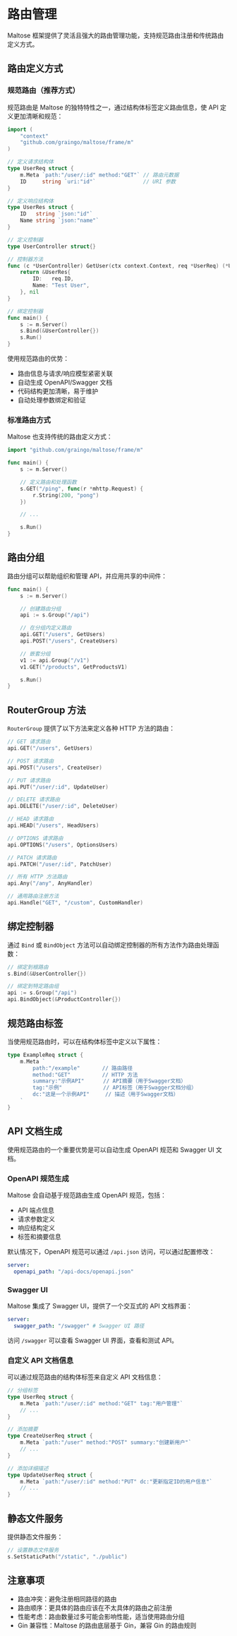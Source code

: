 # 路由管理

Maltose 框架提供了灵活且强大的路由管理功能，支持规范路由注册和传统路由定义方式。

## 路由定义方式

### 规范路由（推荐方式）

规范路由是 Maltose 的独特特性之一，通过结构体标签定义路由信息，使 API 定义更加清晰和规范：

```go
import (
    "context"
    "github.com/graingo/maltose/frame/m"
)

// 定义请求结构体
type UserReq struct {
    m.Meta `path:"/user/:id" method:"GET"` // 路由元数据
    ID     string `uri:"id"`               // URI 参数
}

// 定义响应结构体
type UserRes struct {
    ID   string `json:"id"`
    Name string `json:"name"`
}

// 定义控制器
type UserController struct{}

// 控制器方法
func (c *UserController) GetUser(ctx context.Context, req *UserReq) (*UserRes, error) {
    return &UserRes{
        ID:   req.ID,
        Name: "Test User",
    }, nil
}

// 绑定控制器
func main() {
    s := m.Server()
    s.Bind(&UserController{})
    s.Run()
}
```

使用规范路由的优势：

- 路由信息与请求/响应模型紧密关联
- 自动生成 OpenAPI/Swagger 文档
- 代码结构更加清晰，易于维护
- 自动处理参数绑定和验证

### 标准路由方式

Maltose 也支持传统的路由定义方式：

```go
import "github.com/graingo/maltose/frame/m"

func main() {
    s := m.Server()

    // 定义路由和处理函数
    s.GET("/ping", func(r *mhttp.Request) {
        r.String(200, "pong")
    })

    // ...

    s.Run()
}
```

## 路由分组

路由分组可以帮助组织和管理 API，并应用共享的中间件：

```go
func main() {
    s := m.Server()

    // 创建路由分组
    api := s.Group("/api")

    // 在分组内定义路由
    api.GET("/users", GetUsers)
    api.POST("/users", CreateUsers)

    // 嵌套分组
    v1 := api.Group("/v1")
    v1.GET("/products", GetProductsV1)

    s.Run()
}
```

## RouterGroup 方法

`RouterGroup` 提供了以下方法来定义各种 HTTP 方法的路由：

```go
// GET 请求路由
api.GET("/users", GetUsers)

// POST 请求路由
api.POST("/users", CreateUser)

// PUT 请求路由
api.PUT("/user/:id", UpdateUser)

// DELETE 请求路由
api.DELETE("/user/:id", DeleteUser)

// HEAD 请求路由
api.HEAD("/users", HeadUsers)

// OPTIONS 请求路由
api.OPTIONS("/users", OptionsUsers)

// PATCH 请求路由
api.PATCH("/user/:id", PatchUser)

// 所有 HTTP 方法路由
api.Any("/any", AnyHandler)

// 通用路由注册方法
api.Handle("GET", "/custom", CustomHandler)
```

## 绑定控制器

通过 `Bind` 或 `BindObject` 方法可以自动绑定控制器的所有方法作为路由处理函数：

```go
// 绑定到根路由
s.Bind(&UserController{})

// 绑定到特定路由组
api := s.Group("/api")
api.BindObject(&ProductController{})
```

## 规范路由标签

当使用规范路由时，可以在结构体标签中定义以下属性：

```go
type ExampleReq struct {
    m.Meta `
        path:"/example"       // 路由路径
        method:"GET"          // HTTP 方法
        summary:"示例API"      // API摘要（用于Swagger文档）
        tag:"示例"             // API标签（用于Swagger文档分组）
        dc:"这是一个示例API"     // 描述（用于Swagger文档）
    `
}
```

## API 文档生成

使用规范路由的一个重要优势是可以自动生成 OpenAPI 规范和 Swagger UI 文档。

### OpenAPI 规范生成

Maltose 会自动基于规范路由生成 OpenAPI 规范，包括：

- API 端点信息
- 请求参数定义
- 响应结构定义
- 标签和摘要信息

默认情况下，OpenAPI 规范可以通过 `/api.json` 访问，可以通过配置修改：

```yaml
server:
  openapi_path: "/api-docs/openapi.json"
```

### Swagger UI

Maltose 集成了 Swagger UI，提供了一个交互式的 API 文档界面：

```yaml
server:
  swagger_path: "/swagger" # Swagger UI 路径
```

访问 `/swagger` 可以查看 Swagger UI 界面，查看和测试 API。

### 自定义 API 文档信息

可以通过规范路由的结构体标签来自定义 API 文档信息：

```go
// 分组标签
type UserReq struct {
    m.Meta `path:"/user/:id" method:"GET" tag:"用户管理"`
    // ...
}

// 添加摘要
type CreateUserReq struct {
    m.Meta `path:"/user" method:"POST" summary:"创建新用户"`
    // ...
}

// 添加详细描述
type UpdateUserReq struct {
    m.Meta `path:"/user/:id" method:"PUT" dc:"更新指定ID的用户信息"`
    // ...
}
```

## 静态文件服务

提供静态文件服务：

```go
// 设置静态文件服务
s.SetStaticPath("/static", "./public")
```

## 注意事项

- 路由冲突：避免注册相同路径的路由
- 路由顺序：更具体的路由应该在不太具体的路由之前注册
- 性能考虑：路由数量过多可能会影响性能，适当使用路由分组
- Gin 兼容性：Maltose 的路由底层基于 Gin，兼容 Gin 的路由规则
